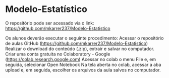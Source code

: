 # Modelo-Estatístico


O repositório pode ser acessado via o link: https://github.com/mkarrer237/Modelo-Estatistico

Os alunos deverão executar o seguinte procedimento:
Acessar o repositório de aulas GitHub (https://github.com/mkarrer237/Modelo-Estatistico)
Realizar o download do conteúdo (.zip), extrair e salvar no computador.
Criar uma conta gratuita no Colaboratory - Google (https://colab.research.google.com)
Acessar no colab o menu File e, em seguida, selecionar Open Notebook
Na tela aberta no colab, acessar a aba upload e, em seguida, escolher os arquivos da aula salvos no computador.
